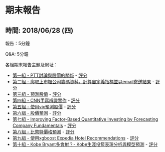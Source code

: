 # 期末報告

## 時間: 2018/06/28 (四) 

報告：5分鐘

Q&A: 5分鐘

各組期末報告主題及網址：

* [第一組 - PTT討論與股價的關係](https://github.com/kuo23/-/blob/master/README.md) - [評分](https://goo.gl/forms/EyAwgLy4aLqjpXfj1)
* [第二組 - 爬取上市櫃公司籌碼資料，計算自定義指標並以email寄送結果](https://github.com/Andy-Liu66/2018NSYSU-BigData/tree/master/Final%20report) - [評分](https://goo.gl/forms/ASEw2lZj2d8D5ZN32)
* [第三組 - 預測股價](https://github.com/chenminluo/2018NSYSUBigData/blob/master/README.md) - [評分](https://goo.gl/forms/T4KwG3ze61lXlNL53)
* [第四組 - CNN手寫辨識實作](https://github.com/alexlauforgithub/2018NSYSUBigData/tree/master/Final%20Project) - [評分](https://goo.gl/forms/BwYiExsoeUrsuvgX2)
* [第五組 - 使用vix預測股價](https://github.com/xsy1215/BIG-DATA-ANALYTICS/blob/master/final%20project/README.md) - [評分](https://goo.gl/forms/3UmRQsID3uSfEhn63)
* [第六組 - 股價預測](https://github.com/x456uy78/2018/tree/master/final_report) - [評分](https://goo.gl/forms/QXZNPMkpnz9PYnzE3)
* [第七組 - Improving Factor-Based Quantitative Investing by Forecasting Company Fundamentals](https://github.com/ChenYiHua318/2018NSYSUBigData/tree/master/Final%20Project) - [評分](https://goo.gl/forms/V6A5GP64y85FF6cG2)
* [第八組 - 比幣特價格預測](https://github.com/vivian1725/2018NSYSUBigData/blob/master/project_name.md) - [評分](https://goo.gl/forms/M5mGobDaXwZOwr7J3)
* [第九組 - 使用xgboost Expedia Hotel Recommendations](https://github.com/jyunlin/2018Project_team9/blob/master/README.md) - [評分](https://goo.gl/forms/OKcTpPw6osJcgA9J2)
* [第十組 - Kobe Bryant多會射？- Kobe生涯投籃表現分析與模型預測](https://github.com/efang55/2017FM615/blob/master/Final/README.md) - [評分](https://goo.gl/forms/DQtjPDH9ZwYD45EF2)
